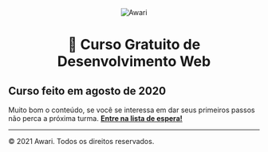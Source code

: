 <div align="center">
<img src="https://awari.com.br/wp-content/themes/awari/dist/img/awari.png" alt="Awari" title="Awari" />


# 🎉 Curso Gratuito de Desenvolvimento Web

  </div>

## Curso feito em agosto de 2020

Muito bom o conteúdo, se você se interessa em dar seus primeiros passos não perca a próxima turma.
[**Entre na lista de espera!**](https://awari.com.br/curso-desenvolvimento-web-gratuito)

--------
© 2021 Awari. Todos os direitos reservados.
